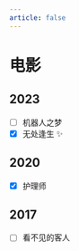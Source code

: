 ```yaml
---
article: false
---
```


# 电影

## 2023

- [ ] 机器人之梦
- [x] 无处逢生 ✨

## 2020

- [x] 护理师

## 2017

- [ ] 看不见的客人